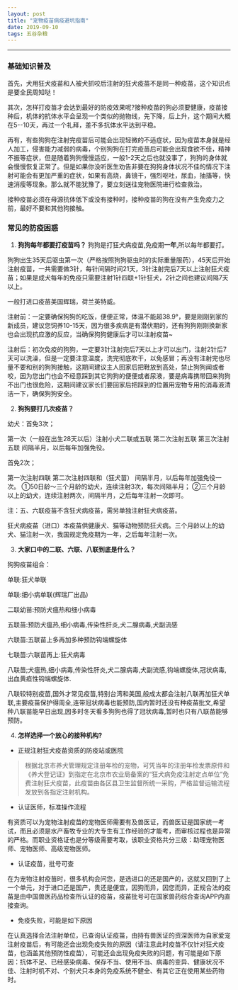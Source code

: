 ```yaml
---
layout: post
title: "宠物疫苗病疫避坑指南"
date: 2019-09-10 
tags: 五谷杂粮  
---
```

------
### 基础知识普及

首先，犬用狂犬疫苗和人被犬抓咬后注射的狂犬疫苗不是同一种疫苗，这个知识点是要全民周知哒！

其次，怎样打疫苗才会达到最好的防疫效果呢?接种疫苗的狗必须要健康，疫苗接种后，机体的抗体水平会呈现一个类似的抛物线，先下降，后上升，这个期间大概在5--10天，再过一个礼拜，差不多抗体水平达到平稳。

再有，有些狗狗在注射完疫苗后可能会出现轻微的不适症状，因为疫苗本身就是经人加工，侵害能力减弱的病毒，个别狗狗在打完疫苗后可能会出现食欲不佳，精神不振等症状，但是随着狗狗慢慢适应，一般1-2天之后也就没事了，狗狗的身体就会慢慢恢复正常了。但是如果你没听医生劝告非要在狗狗身体状况不佳的情况下注射可能会有更加严重的症状，如果有高烧，鼻镜干，强烈呕吐，尿血，抽搐等，快速消瘦等现象。那么就不能犹豫了，要立刻送往宠物医院进行检查救治。

接种疫苗必须在母源抗体低下或没有接种时，接种疫苗的狗在没有产生免疫力之前，最好不要和其他狗接触。

### 常见的防疫困惑

1. **狗狗每年都要打疫苗吗？**
狗狗是打狂犬病疫苗,免疫期**一年**,所以每年都要打。

狗狗出生35天后驱虫第一次（严格按照狗狗驱虫时的实际重量服药），45天后开始注射疫苗，一共需要做3针，每针间隔时间21天，3针注射完后7天以上注射狂犬疫苗；如果是成犬每年的免疫只需要注射1针四联+1针狂犬，2针之间也建议间隔7天以上。

一般打进口疫苗美国辉瑞，荷兰英特威。

注射前：一定要确保狗狗的吃饭，便便正常，体温不能超38.9°，要是刚刚到家的新成员，建议您饲养10-15天，因为很多疾病是有潜伏期的，还有狗狗刚刚换新家也会出现抗应激的反应，当确保狗狗健康后才可以注射疫苗~

注射后：初次免疫的狗狗，一定要3针注射完后7天以上才可以出门，注射2针后7天可以洗澡，但是一定要注意温度，洗完彻底吹干，以免感冒；再没有注射完也尽量不要和别的狗狗接触，这期间建议主人回家后把鞋放到高处，禁止狗狗闻或者咬，因为您出门也会不经意踩到其它狗狗的便便或者尿液，要是病毒携带回来狗狗不出门也很危险，这期间建议家长们要回家后把踩到的位置用宠物专用的消毒液清洁一下，确保狗狗安全。

2. **狗狗要打几次疫苗？**

幼犬：首免3次；

第一次（一般在出生28天以后）注射小犬二联或五联
第二次注射五联
第三次注射五联
间隔半月，以后每年加强免役。

首免2次；

第一次注射四联
第二次注射四联和（狂犬苗）
间隔半月，以后每年加强免役一次。
①50日龄～三个月龄的幼犬，连续注射3次，每次间隔半月；
②三个月龄以上的幼犬，连续注射两次，间隔半月，之后每年注射一次即可。

注：五、六联疫苗不含狂犬病疫苗，需另单独注射狂犬病疫苗。

狂犬病疫苗（进口）本疫苗供健康犬、猫等动物预防狂犬病。三个月龄以上的幼犬、猫注射一次，我国规定免疫期为一年，之后每年注射一次。

3. **大家口中的二联、六联、八联到底是什么？**

狗狗疫苗组合：

单联:狂犬单联

单联:细小病单联(辉瑞厂出品)

二联幼苗:预防犬瘟热和细小病毒

五联苗:预防犬瘟热,细小病毒,传染性肝炎,犬二腺病毒,犬副流感

六联苗:五联苗上多再加多种预防钩端螺旋体

七联苗:六联苗再上:狂犬病毒

八联苗;犬瘟热,细小病毒,传染性肝炎,犬二腺病毒,犬副流感,钩端螺旋体,冠状病毒,出血黄疸性钩端螺旋体.

八联较特别疫苗,国外才常见疫苗,特别台湾和美国,般成太都会注射八联再加狂犬单联,主要疫苗保护得周全,连带冠状病毒也能预防,国内暂时还没有种疫苗批文,希望种八联苗能早日出现,因多时冬天看多狗狗也得了冠状病毒,暂时也只有八联苗能够预防。

4. **怎样选择一个放心的接种机构?**

* 正规注射狂犬疫苗资质的防疫站或医院
>根据北京市养犬管理规定注册年检的宠物，可凭当年的注册年检发票原件和《养犬登记证》到指定在北京市农业局备案的“狂犬病免疫注射定点单位”免费注射狂犬疫苗，此疫苗由各区县卫生监督所统一采购，严格监督运输流程发放到各指定注射机构。

* 认证医师，标准操作流程

有资质可以为宠物注射疫苗的宠物医师需要有及兽医证，而兽医证是国家统一考试，而且必须是水产畜牧专业的大专生有工作经验的才能考，而审核过程也是异常的严格。而职业资格证也是分等级需要考取，该职业资格共分三级：助理宠物医师、宠物医师、高级宠物医师。

* 认证疫苗，批号可查

在为宠物注射疫苗时，很多机构会问您，是选进口的还是国产的，这就又回到了上一个单元，对于进口还是国产，贵还是便宜，因狗而异，因您而异，正规合法的疫苗是由中国兽医药品检查所认证的疫苗，疫苗批号可在国家兽药综合查询APP内直接查询。

* 免疫失败，可能是如下原因

在认真选择合法注射单位，已查询认证疫苗，由持有兽医证的资深医师为自家爱宠注射疫苗后，有可能还会出现免疫失败的原因（请注意此时疫苗不仅针对狂犬疫苗，也涵盖其他预防性疫苗），可能还会出现免疫失败的问题，有可能是如下原因：抗体不足、已经感染病毒、保存不当、使用不当、病毒的变异、健康状况不佳、注射时机不对、个别犬只本身的免疫系统不健全、有其它正在使用某些药物时。











